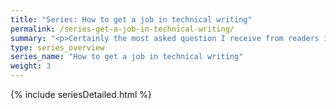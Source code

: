 ```yaml
---
title: "Series: How to get a job in technical writing"
permalink: /series-get-a-job-in-technical-writing/
summary: "<p>Certainly the most asked question I receive from readers is how to get a job in technical writing. Whether you're a student about to graduate or a working professional trying to transition from your current job into technical writing, this series of posts gives you seven steps for breaking into technical writing.</p><p>It's not easy to land the first technical writing job. You have to build up your writing and technical skills, develop a portfolio, persuade employers that you have both experience and know-how, and put yourself in a place where jobs abound. Developing connections with professional technical writers around you, and tapping into resources both online and through existing organizations and educational programs can also help.</p>"
type: series_overview
series_name: "How to get a job in technical writing"
weight: 3
---
```


{% include seriesDetailed.html %}